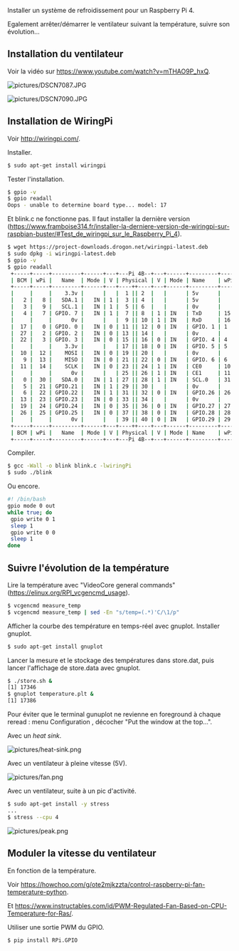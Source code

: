 
Installer un système de refroidissement pour un Raspberry Pi 4.

Egalement arrêter/démarrer le ventilateur suivant la température, suivre son évolution...

## Installation du ventilateur

Voir la vidéo sur https://www.youtube.com/watch?v=mTHAO9P_hxQ.

![pictures/DSCN7087.JPG](https://github.com/j-fremont/rpi-cooling/blob/master/pictures/DSCN7087.JPG)

![pictures/DSCN7090.JPG](https://github.com/j-fremont/rpi-cooling/blob/master/pictures/DSCN7090.JPG)

## Installation de WiringPi

Voir http://wiringpi.com/.

Installer.

```bash
$ sudo apt-get install wiringpi
```

Tester l'installation.

```bash
$ gpio -v
$ gpio readall
Oops - unable to determine board type... model: 17
```

Et blink.c ne fonctionne pas. Il faut installer la dernière version (https://www.framboise314.fr/installer-la-derniere-version-de-wiringpi-sur-raspbian-buster/#Test_de_wiringpi_sur_le_Raspberry_Pi_4).

```bash
$ wget https://project-downloads.drogon.net/wiringpi-latest.deb
$ sudo dpkg -i wiringpi-latest.deb
$ gpio -v
$ gpio readall
 +-----+-----+---------+------+---+---Pi 4B--+---+------+---------+-----+-----+
 | BCM | wPi |   Name  | Mode | V | Physical | V | Mode | Name    | wPi | BCM |
 +-----+-----+---------+------+---+----++----+---+------+---------+-----+-----+
 |     |     |    3.3v |      |   |  1 || 2  |   |      | 5v      |     |     |
 |   2 |   8 |   SDA.1 |   IN | 1 |  3 || 4  |   |      | 5v      |     |     |
 |   3 |   9 |   SCL.1 |   IN | 1 |  5 || 6  |   |      | 0v      |     |     |
 |   4 |   7 | GPIO. 7 |   IN | 1 |  7 || 8  | 1 | IN   | TxD     | 15  | 14  |
 |     |     |      0v |      |   |  9 || 10 | 1 | IN   | RxD     | 16  | 15  |
 |  17 |   0 | GPIO. 0 |   IN | 0 | 11 || 12 | 0 | IN   | GPIO. 1 | 1   | 18  |
 |  27 |   2 | GPIO. 2 |   IN | 0 | 13 || 14 |   |      | 0v      |     |     |
 |  22 |   3 | GPIO. 3 |   IN | 0 | 15 || 16 | 0 | IN   | GPIO. 4 | 4   | 23  |
 |     |     |    3.3v |      |   | 17 || 18 | 0 | IN   | GPIO. 5 | 5   | 24  |
 |  10 |  12 |    MOSI |   IN | 0 | 19 || 20 |   |      | 0v      |     |     |
 |   9 |  13 |    MISO |   IN | 0 | 21 || 22 | 0 | IN   | GPIO. 6 | 6   | 25  |
 |  11 |  14 |    SCLK |   IN | 0 | 23 || 24 | 1 | IN   | CE0     | 10  | 8   |
 |     |     |      0v |      |   | 25 || 26 | 1 | IN   | CE1     | 11  | 7   |
 |   0 |  30 |   SDA.0 |   IN | 1 | 27 || 28 | 1 | IN   | SCL.0   | 31  | 1   |
 |   5 |  21 | GPIO.21 |   IN | 1 | 29 || 30 |   |      | 0v      |     |     |
 |   6 |  22 | GPIO.22 |   IN | 1 | 31 || 32 | 0 | IN   | GPIO.26 | 26  | 12  |
 |  13 |  23 | GPIO.23 |   IN | 0 | 33 || 34 |   |      | 0v      |     |     |
 |  19 |  24 | GPIO.24 |   IN | 0 | 35 || 36 | 0 | IN   | GPIO.27 | 27  | 16  |
 |  26 |  25 | GPIO.25 |   IN | 0 | 37 || 38 | 0 | IN   | GPIO.28 | 28  | 20  |
 |     |     |      0v |      |   | 39 || 40 | 0 | IN   | GPIO.29 | 29  | 21  |
 +-----+-----+---------+------+---+----++----+---+------+---------+-----+-----+
 | BCM | wPi |   Name  | Mode | V | Physical | V | Mode | Name    | wPi | BCM |
 +-----+-----+---------+------+---+---Pi 4B--+---+------+---------+-----+-----+
```

Compiler.

```bash
$ gcc -Wall -o blink blink.c -lwiringPi
$ sudo ./blink
```

Ou encore.

```bash
#! /bin/bash
gpio mode 0 out 
while true; do 
 gpio write 0 1
 sleep 1
 gpio write 0 0
 sleep 1
done
```

## Suivre l'évolution de la température

Lire la température avec "VideoCore general commands" (https://elinux.org/RPI_vcgencmd_usage).

```bash
$ vcgencmd measure_temp
$ vcgencmd measure_temp | sed -En "s/temp=(.*)'C/\1/p"
```

Afficher la courbe des température en temps-réel avec gnuplot. Installer gnuplot.

```bash
$ sudo apt-get install gnuplot
```

Lancer la mesure et le stockage des températures dans store.dat, puis lancer l'affichage de store.data avec gnuplot.

```bash
$ ./store.sh &
[1] 17346
$ gnuplot temperature.plt &
[1] 17386
```

Pour éviter que le terminal gunuplot ne revienne en foreground à chaque reread : menu Configuration , décocher "Put the window at the top...".

Avec un *heat sink*.

![pictures/heat-sink.png](https://github.com/j-fremont/rpi-cooling/blob/master/pictures/heat-sink.png)

Avec un ventilateur à pleine vitesse (5V).

![pictures/fan.png](https://github.com/j-fremont/rpi-cooling/blob/master/pictures/fan.png)

Avec un ventilateur, suite à un pic d'activité.

```bash
$ sudo apt-get install -y stress
...
$ stress --cpu 4
```

![pictures/peak.png](https://github.com/j-fremont/rpi-cooling/blob/master/pictures/peak.png)


## Moduler la vitesse du ventilateur

En fonction de la température.

Voir https://howchoo.com/g/ote2mjkzzta/control-raspberry-pi-fan-temperature-python.

Et https://www.instructables.com/id/PWM-Regulated-Fan-Based-on-CPU-Temperature-for-Ras/.

Utiliser une sortie PWM du GPIO.

```bash
$ pip install RPi.GPIO
```
